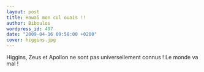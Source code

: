 ```yaml
---
layout: post
title: Hawaï mon cul ouais !!
author: Biboulos
wordpress_id: 497
date: "2009-04-16 09:58:00 +0200"
cover: higgins.jpg
---
```


Higgins, Zeus et Apollon ne sont pas universellement connus ! Le monde va mal !

